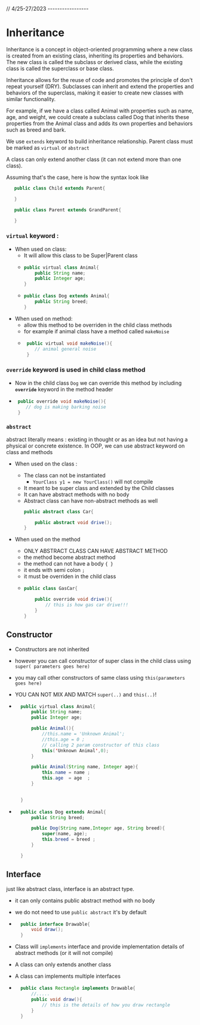 

// 4/25-27/2023 -----------------

# Inheritance 

Inheritance is a concept in object-oriented programming where a new class is created from an existing class, inheriting its properties and behaviors. The new class is called the subclass or derived class, while the existing class is called the superclass or base class.

Inheritance allows for the reuse of code and promotes the principle of don't repeat yourself (DRY). Subclasses can inherit and extend the properties and behaviors of the superclass, making it easier to create new classes with similar functionality.

For example, if we have a class called Animal with properties such as name, age, and weight, we could create a subclass called Dog that inherits these properties from the Animal class and adds its own properties and behaviors such as breed and bark.

We use `extends` keyword to build inheritance relationship. 
Parent class must be marked as `virtual` or `abstract` 

A class can only extend another class (it can not extend more than one class). 

Assuming that's the case, here is how the syntax look like
```java
   public class Child extends Parent{

   }

   public class Parent extends GrandParent{

   }
```

### `virtual` keyword : 

* When used on class: 
  - It will allow this class to be Super|Parent class
  - ```java
    public virtual class Animal{
        public String name; 
        public Integer age;
    }
    ```
  - ```java
    public class Dog extends Animal{
        public String breed; 
    }

* When used on method: 
  - allow this method to be overriden in the child class methods 
  - for example if animal class have a method called `makeNoise`
  - ```java
     public virtual void makeNoise(){
        // animal general noise
     }
    ```
### `override` keyword is used in child class method
  - Now in the child class `Dog` we can override this method by including **`override`** keyword in the method header
  - ```java
     public override void makeNoise(){
        // dog is making barking noise
     }
    ``` 


### `abstract`
abstract literally means : existing in thought or as an idea but not having a physical or concrete existence.
In OOP, we can use abstract keyword on class and methods 
* When used on the class : 
  - The class can not be instantiated 
    - ```YourClass y1 = new YourClass()``` will not compile
  - It meant to be super class and extended by the Child classes
  - It can have abstract methods with no body 
  - Abstract class can have non-abstract methods as well 
    ```java
    public abstract class Car{

        public abstract void drive();
    }
    ```

* When used on the method 
  - ONLY ABSTRACT CLASS CAN HAVE ABSTRACT METHOD 
  - the method become abstract method 
  - the method can not have a body `{ }`
  - it ends with semi colon `;`
  - it must be overriden in the child class  
  - ```java
    public class GasCar{

        public override void drive(){
            // this is how gas car drive!!!
        }
    }
    ```


## Constructor 
- Constructors are not inherited
- however you can call constructor of super class in the child class using `super( parameters goes here)`
- you may call other constructors of same class using `this(parameters goes here)` 
- YOU CAN NOT MIX AND MATCH `super(..)` and `this(..)`! 

- ```java
    public virtual class Animal{
        public String name; 
        public Integer age;

        public Animal(){
            //this.name = 'Unknown Animal';
            //this.age = 0 ;
            // calling 2 param constructor of this class
            this('Unknown Animal',0);
        }

        public Animal(String name, Integer age){
            this.name = name ; 
            this.age  = age  ; 
        }
        

    }
    ```

- ```java
    public class Dog extends Animal{
        public String breed;

        public Dog(String name,Integer age, String breed){
            super(name, age); 
            this.breed = breed ; 
        }

    }
   ```


## Interface 
just like abstract class, interface is an abstract type.
- it can only contains public abstract method with no body 
- we do not need to use `public abstract` it's by default 
- ```java
    public interface Drawable{
        void draw(); 
    }
  ```

- Class will `implements` interface and provide implementation details of abstract methods (or it will not compile)
- A class can only extends another class 
- A class can implements multiple interfaces 
- ```java
    public class Rectangle implements Drawable{
        //.....
        public void draw(){
            // this is the details of how you draw rectangle 
        }
    }

  ```